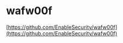 # wafw00f  
[https://github.com/EnableSecurity/wafw00f](https://github.com/EnableSecurity/wafw00f)  

